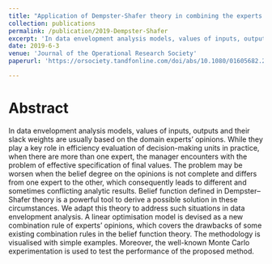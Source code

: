 ```yaml
---
title: "Application of Dempster-Shafer theory in combining the experts’ opinions in DEA"
collection: publications
permalink: /publication/2019-Dempster-Shafer
excerpt: 'In data envelopment analysis models, values of inputs, outputs and their slack weights are usually based on the domain experts’ opinions.'
date: 2019-6-3
venue: 'Journal of the Operational Research Society'
paperurl: 'https://orsociety.tandfonline.com/doi/abs/10.1080/01605682.2018.1468858'

---
```

Abstract
======
  In data envelopment analysis models, values of inputs, outputs and their slack weights are usually based on the domain experts’ opinions. While they play a key role in efficiency evaluation of decision-making units in practice, when there are more than one expert, the manager encounters with the problem of effective specification of final values. The problem may be worsen when the belief degree on the opinions is not complete and differs from one expert to the other, which consequently leads to different and sometimes conflicting analytic results. Belief function defined in Dempster–Shafer theory is a powerful tool to derive a possible solution in these circumstances. We adapt this theory to address such situations in data envelopment analysis. A linear optimisation model is devised as a new combination rule of experts’ opinions, which covers the drawbacks of some existing combination rules in the belief function theory. The methodology is visualised with simple examples. Moreover, the well-known Monte Carlo experimentation is used to test the performance of the proposed method.

